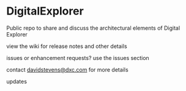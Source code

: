 # DigitalExplorer #

Public repo to share and discuss the architectural elements of Digital Explorer 

view the wiki for release notes and other details

issues or enhancement requests?   use the issues section

contact davidstevens@dxc.com for more details

updates